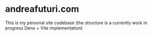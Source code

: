 # andreafuturi.com

This is my personal site codebase (the structure is a currently work in progress Deno + Vite implementation)
